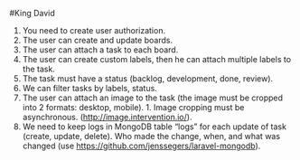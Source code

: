#King David

1. You need to create user authorization.
1. The user can create and update boards.
1. The user can attach a task to each board.
1. The user can create custom labels, then he can attach multiple labels to the task.
1. The task must have a status (backlog, development, done, review).
1. We can filter tasks by labels, status.
1. The user can attach an image to the task (the image must be cropped into 2 formats: desktop, mobile). 1. Image cropping must be asynchronous. (http://image.intervention.io/).
1. We need to keep logs in MongoDB table “logs” for each update of task (create, update, delete). Who made the change, when, and what was changed (use https://github.com/jenssegers/laravel-mongodb).

